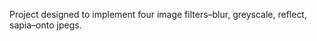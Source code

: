 <!--Documentation-->

Project designed to implement four image filters–blur, greyscale, reflect, sapia–onto jpegs.